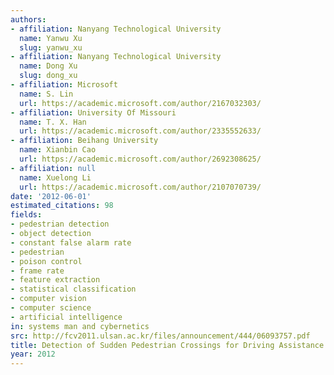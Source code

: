 ```yaml
---
authors:
- affiliation: Nanyang Technological University
  name: Yanwu Xu
  slug: yanwu_xu
- affiliation: Nanyang Technological University
  name: Dong Xu
  slug: dong_xu
- affiliation: Microsoft
  name: S. Lin
  url: https://academic.microsoft.com/author/2167032303/
- affiliation: University Of Missouri
  name: T. X. Han
  url: https://academic.microsoft.com/author/2335552633/
- affiliation: Beihang University
  name: Xianbin Cao
  url: https://academic.microsoft.com/author/2692308625/
- affiliation: null
  name: Xuelong Li
  url: https://academic.microsoft.com/author/2107070739/
date: '2012-06-01'
estimated_citations: 98
fields:
- pedestrian detection
- object detection
- constant false alarm rate
- pedestrian
- poison control
- frame rate
- feature extraction
- statistical classification
- computer vision
- computer science
- artificial intelligence
in: systems man and cybernetics
src: http://fcv2011.ulsan.ac.kr/files/announcement/444/06093757.pdf
title: Detection of Sudden Pedestrian Crossings for Driving Assistance Systems
year: 2012
---
```

